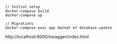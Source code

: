 ```
// Initial setup
docker-compose build
docker-compose up

// Migrations
docker-compose exec app dotnet ef database update
```

http://localhost:8000/swagger/index.html
